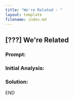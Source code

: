 ```yaml
---
title: "We're Related - "
layout: template
filename: index.md
---
```


## [???] We're Related
### Prompt:



### Initial Analysis:



### Solution:



END
